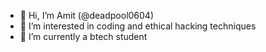 - 👋 Hi, I’m Amit (@deadpool0604)
- 👀 I’m interested in coding and ethical hacking techniques
- 🌱 I’m currently a btech student 

<!---
deadpool0604/deadpool0604 is a ✨ special ✨ repository because its `README.md` (this file) appears on your GitHub profile.
You can click the Preview link to take a look at your changes.
--->
